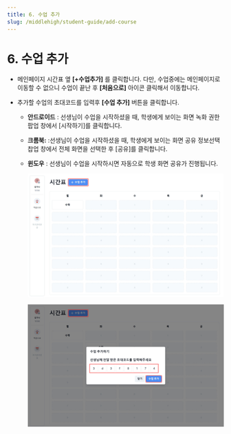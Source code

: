 ```yaml
---
title: 6. 수업 추가
slug: /middlehigh/student-guide/add-course
---
```


# 6. 수업 추가

- 메인페이지 시간표 옆 **[+수업추가]** 를 클릭합니다.
  다만, 수업중에는 메인페이지로 이동할 수 없으니 수업이 끝난 후 **\[처음으로]** 아이콘 클릭해서 이동합니다.
- 추가할 수업의 초대코드를 입력후 **\[수업 추가]** 버튼을 클릭합니다.

  - **안드로이드** : 선생님이 수업을 시작하셨을 때, 학생에게 보이는 화면 녹화 권한 팝업 창에서 \[시작하기]를 클릭합니다.
  - **크롬북:** :선생님이 수업을 시작하셨을 때, 학생에게 보이는 화면 공유 정보선택 찹업 창에서 전체 화면을 선택한 후 \[공유]를 클릭합니다.
  - **윈도우** : 선생님이 수업을 시작하시면 자동으로 학생 화면 공유가 진행됩니다.

    ![](/img/student_3-6_01.jpg)

    ![](/img/student_3-6_02.jpg)
